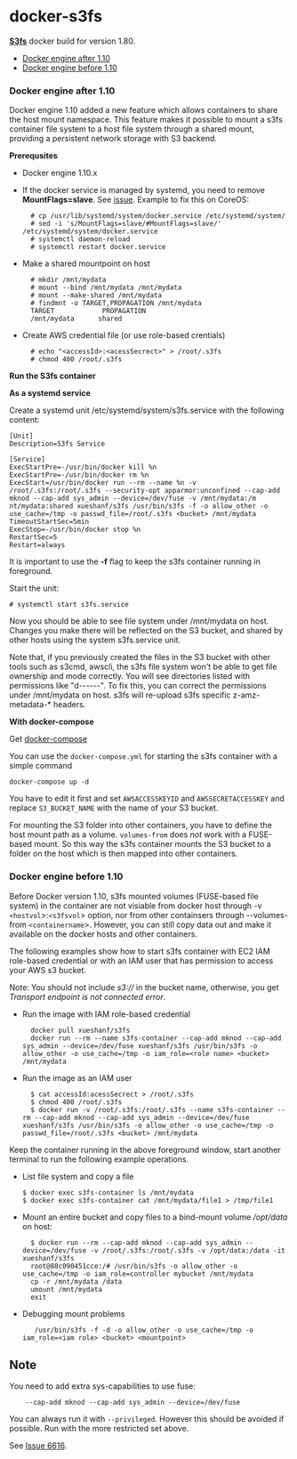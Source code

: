 docker-s3fs
===========

**[S3fs][s3fs]** docker build for version 1.80. 

- [Docker engine after 1.10](#docker-egnine-after-1.10)
- [Docker engine before 1.10](#docker-engine-before-1.10)

### <a name="docker-engine-after-1.10" ></a> Docker engine after 1.10

Docker engine 1.10 added a new feature which allows containers to share the host mount namespace. This feature makes it possible to mount a s3fs container file system to a host file system through a shared mount, providing a persistent network storage with S3 backend. 

**Prerequsites**

* Docker engine 1.10.x
* If the docker service is managed by systemd, you need to remove __MountFlags=slave__. See [issue](https://github.com/docker/docker/pull/22806). Example to fix this on CoreOS:

		# cp /usr/lib/systemd/system/docker.service /etc/systemd/system/
		# sed -i 's/MountFlags=slave/#MountFlags=slave/' /etc/systemd/system/docker.service
		# systemctl daemon-reload
		# systemctl restart docker.service
		
* Make a shared mountpoint on host

		# mkdir /mnt/mydata
		# mount --bind /mnt/mydata /mnt/mydata
		# mount --make-shared /mnt/mydata
		# findmnt -o TARGET,PROPAGATION /mnt/mydata
		TARGET            PROPAGATION
		/mnt/mydata		 shared
		
* Create AWS credential file (or use role-based crentials)

		# echo "<accessId>:<acessSecrect>" > /root/.s3fs
		# chmod 400 /root/.s3fs

**Run the S3fs container**

**As a systemd service**

Create a systemd unit /etc/systemd/system/s3fs.service with the following content:

	[Unit]
	Description=S3fs Service

	[Service]
	ExecStartPre=-/usr/bin/docker kill %n
	ExecStartPre=-/usr/bin/docker rm %n
	ExecStart=/usr/bin/docker run --rm --name %n -v /root/.s3fs:/root/.s3fs --security-opt apparmor:unconfined --cap-add mknod --cap-add sys_admin --device=/dev/fuse -v /mnt/mydata:/m
	nt/mydata:shared xueshanf/s3fs /usr/bin/s3fs -f -o allow_other -o use_cache=/tmp -o passwd_file=/root/.s3fs <bucket> /mnt/mydata
	TimeoutStartSec=5min
	ExecStop=-/usr/bin/docker stop %n
	RestartSec=5
	Restart=always
	
It is important to use the **-f** flag to keep the s3fs container running in foreground. 

Start the unit:

	# systemctl start s3fs.service
	
Now you should be able to see file system under /mnt/mydata on host. Changes you make there will be reflected on the S3 bucket, and shared by other hosts using the system s3fs.service unit. 

Note that, if you previously created the files in the S3 bucket with other tools such as s3cmd, awscli, the s3fs file system won't be able to get file ownership and mode correctly. You will see directories listed with permissions like  "d------". To fix this, you can correct the permissions under /mnt/mydata on host. s3fs will re-upload s3fs specific z-amz-metadata-* headers. 

**With docker-compose**

Get [docker-compose](https://docs.docker.com/compose/install/)

You can use the `docker-compose.yml` for starting the s3fs container with a simple command

	docker-compose up -d

You have to edit it first and set `AWSACCESSKEYID` and `AWSSECRETACCESSKEY` and replace `S3_BUCKET_NAME` with the name of your S3 bucket.

For mounting the S3 folder into other containers, you have to define the host mount path as a volume. `volumes-from` does _not_ work with a FUSE-based mount.
So this way the s3fs container mounts the S3 bucket to a folder on the host which is then mapped into other containers.

### <a name="docker-engine-before-1.10" ></a> Docker engine before 1.10

Before Docker version 1.10, s3fs mounted volumes (FUSE-based file system) in the container are not visiable from docker host through -v `<hostvol`>:`<s3fsvol`> option, nor from other containsers through --volumes-from `<containername`>.  However, you can still copy data out and make it available on the docker hosts and other containers. 

The following examples show how to start s3fs container with EC2 IAM role-based credential or with an IAM user that has permission to access your AWS s3 bucket. 

Note: You should not include _s3://_ in the bucket name, otherwise, you get _Transport endpoint is not connected error_.

* Run the image with IAM role-based credential

        docker pull xueshanf/s3fs
        docker run --rm --name s3fs-container --cap-add mknod --cap-add sys_admin --device=/dev/fuse xueshanf/s3fs /usr/bin/s3fs -o allow_other -o use_cache=/tmp -o iam_role=<role name> <bucket> /mnt/mydata
    
* Run the image as an IAM user 

		$ cat accessId:acessSecrect > /root/.s3fs
		$ chmod 400 /root/.s3fs
		$ docker run -v /root/.s3fs:/root/.s3fs --name s3fs-container --rm --cap-add mknod --cap-add sys_admin --device=/dev/fuse xueshanf/s3fs /usr/bin/s3fs -o allow_other -o use_cache=/tmp -o passwd_file=/root/.s3fs <bucket> /mnt/mydata
		
Keep the container running in the above foreground window, start another terminal to run the following example operations. 

  * List file system and copy a file

 		$ docker exec s3fs-container ls /mnt/mydata
 		$ docker exec s3fs-container cat /mnt/mydata/file1 > /tmp/file1
 		
* Mount an entire bucket and copy files to a bind-mount volume _/opt/data_ on host:

        $ docker run --rm --cap-add mknod --cap-add sys_admin --device=/dev/fuse -v /root/.s3fs:/root/.s3fs -v /opt/data:/data -it xueshanf/s3fs
        root@88c090451cce:/# /usr/bin/s3fs -o allow_other -o use_cache=/tmp -o iam_role=controller mybucket /mnt/mydata
        cp -r /mnt/mydata /data
        umount /mnt/mydata
        exit
        
* Debugging mount problems

         /usr/bin/s3fs -f -d -o allow_other -o use_cache=/tmp -o iam_role=<iam role> <bucket> <mountpoint>

Note
----

  You need to add extra sys-capabilities to use fuse:

        --cap-add mknod --cap-add sys_admin --device=/dev/fuse

  You can always run it with `--privileged`.  However this should be avoided if possible.  Run with the more restricted set above.

  See [Issue 6616](https://github.com/docker/docker/issues/6616).

[s3fs]: https://github.com/s3fs-fuse/s3fs-fuse
